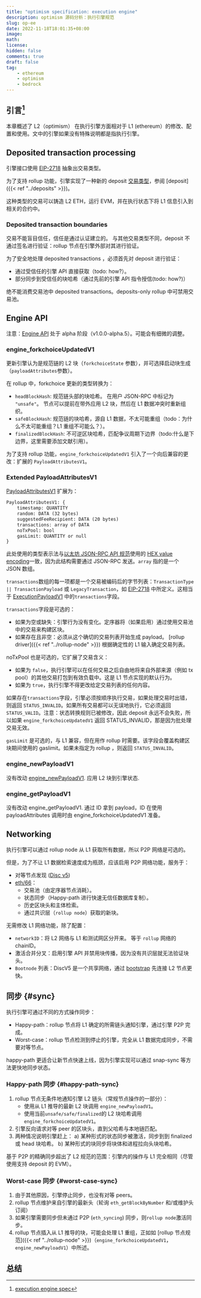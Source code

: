 ```yaml
---
title: "optimism specification: execution engine"
description: optimism 源码分析：执行引擎规范
slug: op-ee
date: 2022-11-18T18:01:35+08:00
image:
math:
license:
hidden: false
comments: true
draft: false
tag:
    - ethereum
    - optimism
    - bedrock
---
```


## 引言[^1]

本章概述了 L2（optimism） 在执行引擎方面相对于 L1 (ethereum）的修改、配置和使用。文中的引擎如果没有特殊说明都是指执行引擎。

## Deposited transaction processing

引擎接口使用 [EIP-2718](https://eips.ethereum.org/EIPS/eip-2718) 抽象出交易类型。

为了支持 rollup 功能，引擎实现了一种新的 deposit [交易类型](https://eips.ethereum.org/EIPS/eip-2718#transactions)，参阅 [deposit]({{< ref "../deposits" >}})。

这种类型的交易可以铸造 L2 ETH，运行 EVM，并在执行状态下将 L1 信息引入到相关的合约中。

### Deposited transaction boundaries

交易不能盲目信任，信任是通过认证建立的。 与其他交易类型不同，deposit 不通过签名进行验证：rollup 节点在引擎外部对其进行验证。

为了安全地处理 deposited transactions ，必须首先对 deposit 进行验证：

+ 通过受信任的引擎 API 直接获取（todo: how?）。
+ 部分同步到受信任的块哈希（通过先前的引擎 API 指令授信(todo: how?)）

绝不能消费交易池中 deposited transactions。deposits-only rollup 中可禁用交易池。

## Engine API

注意：[Engine API](https://github.com/ethereum/execution-apis/blob/769c53c94c4e487337ad0edea9ee0dce49c79bfa/src/engine/specification.md) 处于 alpha 阶段（v1.0.0-alpha.5）。可能会有细微的调整。

### engine_forkchoiceUpdatedV1

更新引擎认为是规范链的 L2 块（`forkchoiceState` 参数），并可选择启动块生成（`payloadAttributes`参数）。

在 rollup 中，forkchoice 更新的类型转换为：

+ `headBlockHash`: 规范链头部的块哈希。 在用户 JSON-RPC 中标记为 `"unsafe"`。 节点可以提前在带外应用 L2 块，然后在 L1 数据冲突时重新组织。
+ `safeBlockHash`: 规范链的块哈希，源自 L1 数据，不太可能重组（todo：为什么不太可能重组？L1 重组不可能么？）。
+ `finalizedBlockHash`: 不可逆区块哈希，匹配争议周期下边界（todo:什么是下边界，这里需要添加文献引用）。

为了支持 rollup 功能，`engine_forkchoiceUpdatedV1` 引入了一个向后兼容的更改：扩展的 `PayloadAttributesV1`。

### Extended PayloadAttributesV1

[PayloadAttributesV1](https://github.com/ethereum/execution-apis/blob/769c53c94c4e487337ad0edea9ee0dce49c79bfa/src/engine/specification.md#PayloadAttributesV1) 扩展为：

```html
PayloadAttributesV1: {
    timestamp: QUANTITY
    random: DATA (32 bytes)
    suggestedFeeRecipient: DATA (20 bytes)
    transactions: array of DATA
    noTxPool: bool
    gasLimit: QUANTITY or null
}
```

此处使用的类型表示法与[以太坊 JSON-RPC API 规范](https://github.com/ethereum/execution-apis)使用的 [HEX value encoding](https://eth.wiki/json-rpc/API#hex-value-encoding)一致，因为此结构需要通过 JSON-RPC 发送。`array` 指的是一个 JSON 数组。

`transactions`数组的每一项都是一个交易被编码后的字节列表：`TransactionType || TransactionPayload` 或 `LegacyTransaction`，如 [EIP-2718](https://eips.ethereum.org/EIPS/eip-2718) 中所定义。这相当于 [ExecutionPayloadV1](https://github.com/ethereum/execution-apis/blob/769c53c94c4e487337ad0edea9ee0dce49c79bfa/src/engine/specification.md#ExecutionPayloadV1) 中的`transactions`字段。

`transactions`字段是可选的：

+ 如果为空或缺失：引擎行为没有变化。定序器将（如果启用）通过使用交易池中的交易来构建区块。
+ 如果存在且非空：必须从这个确切的交易列表开始生成 payload。 [rollup driver]({{< ref "../rollup-node" >}}) 根据确定性的 L1 输入确定交易列表。

noTxPool 也是可选的，它扩展了交易含义：

+ 如果为 `false`，执行引擎可以在任何交易之后自由地将来自外部来源（例如 tx pool）的其他交易打包到有效负载中。这是 L1 节点实现的默认行为。
+ 如果为 `true`，执行引擎不得更改给定交易列表的任何内容。

如果存在`transactions`字段，引擎必须按顺序执行交易，如果处理交易时出错，则返回 `STATUS_INVALID`。如果所有交易都可以无误地执行，它必须返回 `STATUS_VALID`。注意：状态转换规则已被修改，因此 deposit 永远不会失败，所以如果 `engine_forkchoiceUpdatedV1` 返回 STATUS_INVALID，那是因为批处理交易无效。

`gasLimit` 是可选的，与 L1 兼容，但在用作 rollup 时需要。该字段会覆盖构建区块期间使用的 gaslimit。如果未指定为 rollup ，则返回 `STATUS_INVALID`。

### engine_newPayloadV1

没有改动 [engine_newPayloadV1](https://github.com/ethereum/execution-apis/blob/769c53c94c4e487337ad0edea9ee0dce49c79bfa/src/engine/specification.md#engine_newPayloadV1). 应用 L2 块到引擎状态.

### engine_getPayloadV1

没有改动 engine_getPayloadV1. 通过 ID 拿到 payload，ID 在使用 payloadAttributes 调用时由 engine_forkchoiceUpdatedV1 准备。

## Networking

执行引擎可以通过 rollup node 从 L1 获取所有数据，所以 P2P 网络是可选的。

但是，为了不让 L1 数据检索速度成为瓶颈，应该启用 P2P 网络功能，服务于：

+ 对等节点发现 ([Disc v5](https://github.com/ethereum/devp2p/blob/master/discv5/discv5.md))
+ [eth/66](https://github.com/ethereum/devp2p/blob/master/caps/eth.md)：
  + 交易池（由定序器节点消耗）。
  + 状态同步（Happy-path 进行快速无信任数据库复制）。
  + 历史区块头和主体检索。
  + 通过共识层（`rollup node`）获取的新块。

无需修改 L1 网络功能，除了配置：

+ `networkID`：将 L2 网络与 L1 和测试网区分开来。 等于 `rollup` 网络的 chainID。
+ 激活合并分叉：启用引擎 API 并禁用块传播，因为没有共识层就无法验证块头。
+ `Bootnode` 列表：DiscV5 是一个共享网络，通过 [bootstrap](https://github.com/ethereum/devp2p/blob/master/discv5/discv5-rationale.md) 先连接 L2 节点更快。

## 同步 {#sync}

执行引擎可通过不同的方式操作同步：

+ Happy-path：rollup 节点将 L1 确定的所需链头通知引擎，通过引擎 P2P 完成。
+ Worst-case：rollup 节点检测到停止的引擎，完全从 L1 数据完成同步，不需要对等节点。

happy-path 更适合让新节点快速上线，因为引擎实现可以通过 snap-sync 等方法更快地同步状态。

### Happy-path 同步 {#happy-path-sync}

1. rollup 节点无条件地通知引擎 L2 链头（常规节点操作的一部分）：
   + 使用从 L1 推导的最新 L2 块调用 `engine_newPayloadV1`。
   + 使用当前`unsafe/safe/finalized`的 L2 块哈希调用`engine_forkchoiceUpdatedV1`。
2. 引擎反向请求对等 peer 的区块头，直到父哈希与本地链匹配。
3. 两种情况说明引擎赶上：
   a) 某种形式的状态同步被激活，同步到到 finalized 或 head 块哈希。
   b) 某种形式的块同步将块体和进程拉向头块哈希。

基于 P2P 的精确同步超出了 L2 规范的范围：引擎内的操作与 L1 完全相同（尽管使用支持 deposit 的 EVM）。

### Worst-case 同步 {#worst-case-sync}

1. 由于其他原因，引擎停止同步，也没有对等 peers。
2. rollup 节点维护来自引擎的最新头（轮询 `eth_getBlockByNumber` 和/或维护头订阅）
3. 如果引擎需要同步但未通过 P2P (`eth_syncing`) 同步，则`rollup node`激活同步。
4. rollup 节点插入从 L1 推导的块，可能会处理 L1 重组，正如如 [rollup 节点规范]({{< ref "../rollup-node" >}})（`engine_forkchoiceUpdatedV1`，`engine_newPayloadV1`）中所述。

## 总结

[^1]: [execution engine spec](https://github.com/ethereum-optimism/optimism/blob/develop/specs/exec-engine.md)
